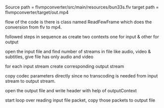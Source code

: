 Source path = flvmpconverter/src/main/resources/bun33s.flv
target path = flvmpconverter/target/out.mp4

flow of the code is 
there is class named ReadFewFrame which does the conversion from flv to mp4.

followed steps in sequence as 
create two contexts one for input & other for output

open the input file and find number of streams in file like audio, video & subtitles, give file has only audio and video

for each input stream create corresponding output stream

copy codec parameters directly since no transcoding is needed from input stream to output stream.

open the output file and write header with help of outputContext

start loop over reading input file packet, copy those packets to output file
